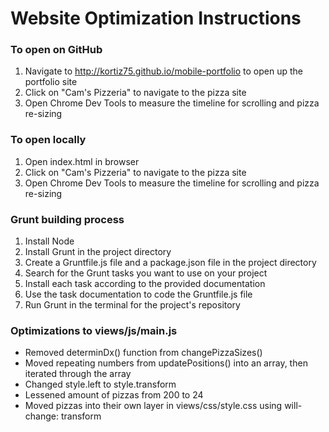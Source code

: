 # Website Optimization Instructions

### To open on GitHub

1. Navigate to http://kortiz75.github.io/mobile-portfolio to open up the portfolio site
2. Click on "Cam's Pizzeria" to navigate to the pizza site
3. Open Chrome Dev Tools to measure the timeline for scrolling and pizza re-sizing

### To open locally

1. Open index.html in browser
2. Click on "Cam's Pizzeria" to navigate to the pizza site
3. Open Chrome Dev Tools to measure the timeline for scrolling and pizza re-sizing

### Grunt building process

1. Install Node
2. Install Grunt in the project directory
3. Create a Gruntfile.js file and a package.json file in the project directory
4. Search for the Grunt tasks you want to use on your project
5. Install each task according to the provided documentation
6. Use the task documentation to code the Gruntfile.js file
7. Run Grunt in the terminal for the project's repository

### Optimizations to views/js/main.js

* Removed determinDx() function from changePizzaSizes()
* Moved repeating numbers from updatePositions() into an array, then iterated through the array
* Changed style.left to style.transform
* Lessened amount of pizzas from 200 to 24
* Moved pizzas into their own layer in views/css/style.css using will-change: transform
